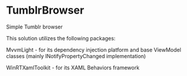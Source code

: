 # TumblrBrowser
Simple Tumblr browser

This solution utilizes the following packages:

MvvmLight - for its dependency injection platform and base ViewModel classes (mainly INotifyPropertyChanged implementation)

WinRTXamlToolkit - for its XAML Behaviors framework